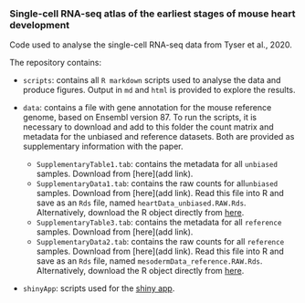 ### Single-cell RNA-seq atlas of the earliest stages of mouse heart development

Code used to analyse the single-cell RNA-seq data from Tyser et al., 2020.

The repository contains:

- `scripts`: contains all `R markdown` scripts used to analyse the data and produce figures. Output in `md` and `html` is provided to explore the results.

- `data`:  contains a file with gene annotation for the mouse reference genome, based on Ensembl version 87. To run the scripts, it is necessary to download and add to this folder the count matrix and metadata for the unbiased and reference datasets. Both are provided as supplementary information with the paper.
    + `SupplementaryTable1.tab`: contains the metadata for all `unbiased` samples. Download from [here](add link).
    + `SupplementaryData1.tab`: contains the raw counts for all`unbiased`  samples. Download from [here](add link). Read this file into R and save as an `Rds` file, named `heartData_unbiased.RAW.Rds`. Alternatively, download the R object directly from [here](https://content.cruk.cam.ac.uk/jmlab/mouseEmbryonicHeartAtlas/heartData_unbiased.RAW.Rds).
    + `SupplementaryTable3.tab`: contains the metadata for all `reference` samples. Download from [here](add link).
    + `SupplementaryData2.tab`: contains the raw counts for all `reference` samples. Download from [here](add link). Read this file into R and save as an `Rds` file, named `mesodermData_reference.RAW.Rds`. Alternatively, download the R object directly from [here](https://content.cruk.cam.ac.uk/jmlab/mouseEmbryonicHeartAtlas/mesodermData_reference.RAW.Rds).

- `shinyApp`: scripts used for the [shiny app](https://marionilab.cruk.cam.ac.uk/heartAtlas/).
